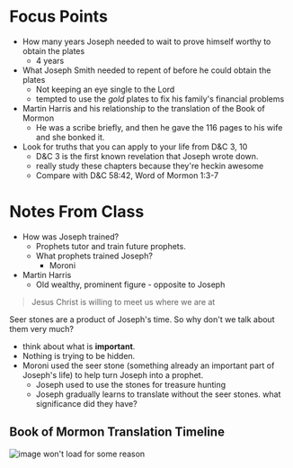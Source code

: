 # Focus Points
* How many years Joseph needed to wait to prove himself worthy to obtain the plates
	* 4 years
* What Joseph Smith needed to repent of before he could obtain the plates
	* Not keeping an eye single to the Lord
	* tempted to use the *gold* plates to fix his family's financial problems
* Martin Harris and his relationship to the translation of the Book of Mormon
	* He was a scribe briefly, and then he gave the 116 pages to his wife and she bonked it.
* Look for truths that you can apply to your life from D&C 3, 10
	* D&C 3 is the first known revelation that Joseph wrote down.
	* really study these chapters because they're heckin awesome
	* Compare with D&C 58:42, Word of Mormon 1:3-7

# Notes From Class
* How was Joseph trained?
	* Prophets tutor and train future prophets.
	* What prophets trained Joseph?
		* Moroni
* Martin Harris
	* Old wealthy, prominent figure - opposite to Joseph

> Jesus Christ is willing to meet us where we are at

Seer stones are a product of Joseph's time. So why don't we talk about them very much?
* think about what is **important**.
* Nothing is trying to be hidden.
* Moroni used the seer stone (something already an important part of Joseph's life) to help turn Joseph into a prophet.
	* Joseph used to use the stones for treasure hunting
	* Joseph gradually learns to translate without the seer stones. what significance did they have?

## Book of Mormon Translation Timeline
![image won't load for some reason](img\lesson_4_0.png)
